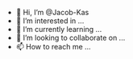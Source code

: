 - 👋 Hi, I’m @Jacob-Kas
- 👀 I’m interested in ...
- 🌱 I’m currently learning ...
- 💞️ I’m looking to collaborate on ...
- 📫 How to reach me ...

<!---
Jacob-Kas/Jacob-Kas is a ✨ special ✨ repository because its `README.md` (this file) appears on your GitHub profile.
You can click the Preview link to take a look at your changes.
--->
